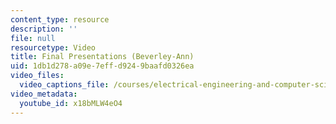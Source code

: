 ```yaml
---
content_type: resource
description: ''
file: null
resourcetype: Video
title: Final Presentations (Beverley-Ann)
uid: 1db1d278-a09e-7eff-d924-9baafd0326ea
video_files:
  video_captions_file: /courses/electrical-engineering-and-computer-science/6-811-principles-and-practice-of-assistive-technology-fall-2014/presentations/copy6_of_final-presentations2/x18bMLW4eO4.vtt
video_metadata:
  youtube_id: x18bMLW4eO4
---
```

